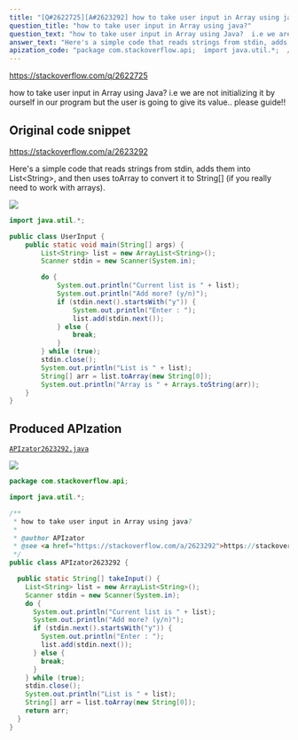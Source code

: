 ```yaml
---
title: "[Q#2622725][A#2623292] how to take user input in Array using java?"
question_title: "how to take user input in Array using java?"
question_text: "how to take user input in Array using Java?  i.e we are not initializing it by ourself in our program but the user is going to give its value.. please guide!!"
answer_text: "Here's a simple code that reads strings from stdin, adds them into List<String>, and then uses toArray to convert it to String[] (if you really need to work with arrays)."
apization_code: "package com.stackoverflow.api;  import java.util.*;  /**  * how to take user input in Array using java?  *  * @author APIzator  * @see <a href=\"https://stackoverflow.com/a/2623292\">https://stackoverflow.com/a/2623292</a>  */ public class APIzator2623292 {    public static String[] takeInput() {     List<String> list = new ArrayList<String>();     Scanner stdin = new Scanner(System.in);     do {       System.out.println(\"Current list is \" + list);       System.out.println(\"Add more? (y/n)\");       if (stdin.next().startsWith(\"y\")) {         System.out.println(\"Enter : \");         list.add(stdin.next());       } else {         break;       }     } while (true);     stdin.close();     System.out.println(\"List is \" + list);     String[] arr = list.toArray(new String[0]);     return arr;   } }"
---
```


https://stackoverflow.com/q/2622725

how to take user input in Array using Java? 
i.e we are not initializing it by ourself in our program but the user is going to give its value..
please guide!!



## Original code snippet

https://stackoverflow.com/a/2623292

Here&#x27;s a simple code that reads strings from stdin, adds them into List&lt;String&gt;, and then uses toArray to convert it to String[] (if you really need to work with arrays).

<div class="code-logo"><img src="/stackoverflow.png" /></div>

```java
import java.util.*;

public class UserInput {
    public static void main(String[] args) {
        List<String> list = new ArrayList<String>();
        Scanner stdin = new Scanner(System.in);

        do {
            System.out.println("Current list is " + list);
            System.out.println("Add more? (y/n)");
            if (stdin.next().startsWith("y")) {
                System.out.println("Enter : ");
                list.add(stdin.next());
            } else {
                break;
            }
        } while (true);
        stdin.close();
        System.out.println("List is " + list);
        String[] arr = list.toArray(new String[0]);
        System.out.println("Array is " + Arrays.toString(arr));
    }
}
```

## Produced APIzation

[`APIzator2623292.java`](https://github.com/pasqualesalza/apization/raw/main/data/search/APIzator2623292.java)

<div class="code-logo"><img src="/apizator.png" /></div>

```java
package com.stackoverflow.api;

import java.util.*;

/**
 * how to take user input in Array using java?
 *
 * @author APIzator
 * @see <a href="https://stackoverflow.com/a/2623292">https://stackoverflow.com/a/2623292</a>
 */
public class APIzator2623292 {

  public static String[] takeInput() {
    List<String> list = new ArrayList<String>();
    Scanner stdin = new Scanner(System.in);
    do {
      System.out.println("Current list is " + list);
      System.out.println("Add more? (y/n)");
      if (stdin.next().startsWith("y")) {
        System.out.println("Enter : ");
        list.add(stdin.next());
      } else {
        break;
      }
    } while (true);
    stdin.close();
    System.out.println("List is " + list);
    String[] arr = list.toArray(new String[0]);
    return arr;
  }
}

```